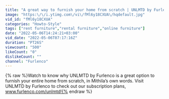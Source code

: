 ```yaml
---
title: "A great way to furnish your home from scratch | UNLMTD by Furlenco"
image: "https:\/\/i.ytimg.com\/vi\/fMl6y18CXUA\/hqdefault.jpg"
vid_id: "fMl6y18CXUA"
categories: "Howto-Style"
tags: ["rent furniture","rental furniture","online furniture"]
date: "2022-05-06T14:24:21+03:00"
vid_date: "2022-05-06T07:17:16Z"
duration: "PT26S"
viewcount: "500"
likeCount: "0"
dislikeCount: ""
channel: "Furlenco"
---
```

{% raw %}Watch to know why UNLMTD by Furlenco is a great option to furnish your entire home from scratch, in Mithila’s own words. Visit UNLMTD by Furlenco to check out our subscription plans, www.furlenco.com/unlmtd!{% endraw %}
